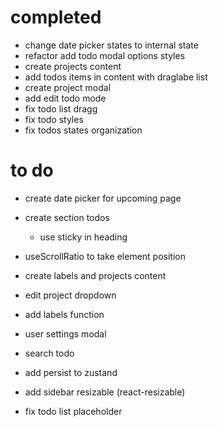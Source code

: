 # completed

- change date picker states to internal state
- refactor add todo modal options styles
- create projects content
- add todos items in content with draglabe list
- create project modal
- add edit todo mode
- fix todo list dragg
- fix todo styles
- fix todos states organization

# to do

- create date picker for upcoming page

- create section todos
  - use sticky in heading
- useScrollRatio to take element position
- create labels and projects content
- edit project dropdown
- add labels function
- user settings modal
- search todo
- add persist to zustand
- add sidebar resizable (react-resizable)
- fix todo list placeholder
